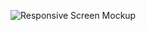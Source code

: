 ![Responsive Screen Mockup](https://github.com/erShiaVa/Responsiv-Travel-Onepager-React.js-TailwindCSS/assets/137787875/2441ba97-27b5-41f3-9954-d498febc53cd)
